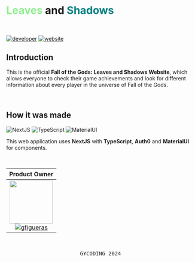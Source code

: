 <h1><span style="color: lightgreen;">Leaves</span> and <span style="color: teal;">Shadows</span></h1>
<br>

[![developer](https://img.shields.io/badge/developed-GYCoding-B833FF?style=for-the-badge)](https://gycoding.com)
[![website](https://img.shields.io/badge/website-link-silver?style=for-the-badge)](https://leavesandshadows.com/)

## Introduction

This is the official **Fall of the Gods: Leaves and Shadows Website**, which allows everyone to check their game achievements and look for different information about every player in the universe of Fall of the Gods.

<br>

## How it was made

![NextJS](https://img.shields.io/badge/Next%20JS-000000?style=for-the-badge&logo=nextdotjs&logoColor=white)
![TypeScript](https://img.shields.io/badge/TypeScript-007ACC?style=for-the-badge&logo=typescript&logoColor=white)
![MaterialUI](https://img.shields.io/badge/Material%20UI-007FFF?style=for-the-badge&logo=mui&logoColor=white)

This web application uses **NextJS** with **TypeScript**, **Auth0** and **MaterialUI** for components.

<br>

| Product Owner |
| :---: |
| <img src="https://github.com/gy-gfigueras.png?size=115" width=115> <br> [![gfigueras](https://img.shields.io/badge/gfigueras-B833FF?style=for-the-badge)](https://github.com/gy-gfigueras) |

<br>

<pre align="center">GYCODING 2024</pre>
